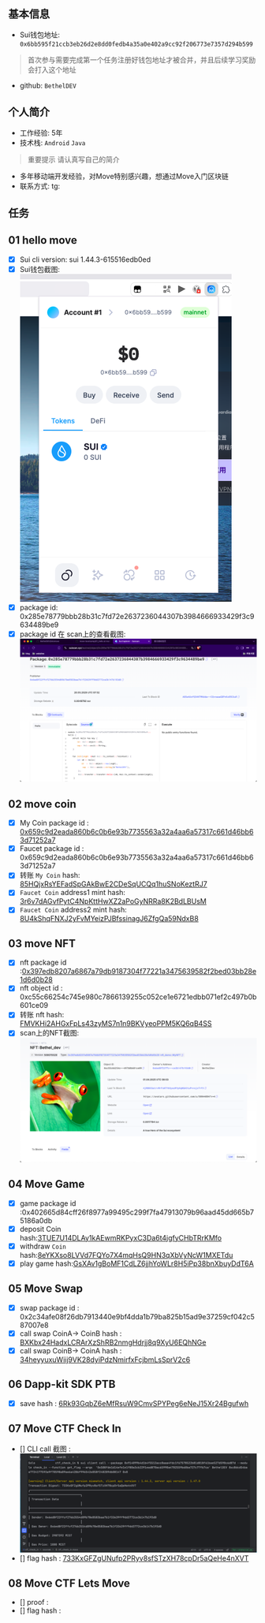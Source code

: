 ## 基本信息
- Sui钱包地址: `0x6bb595f21ccb3eb26d2e8dd0fedb4a35a0e402a9cc92f206773e7357d294b599`
> 首次参与需要完成第一个任务注册好钱包地址才被合并，并且后续学习奖励会打入这个地址
- github: `BethelDEV`

## 个人简介
- 工作经验: 5年
- 技术栈: `Android` `Java`
> 重要提示 请认真写自己的简介
- 多年移动端开发经验，对Move特别感兴趣，想通过Move入门区块链
- 联系方式: tg: ` ` 

## 任务

##   01 hello move  
- [x] Sui cli version: sui 1.44.3-615516edb0ed
- [x] Sui钱包截图: ![Sui钱包截图](./images/wallet01.png)
- [x] package id: 0x285e78779bbb28b31c7fd72e2637236044307b3984666933429f3c9634489be9
- [x] package id 在 scan上的查看截图:![Scan截图](./images/package01.png)

##   02 move coin
- [x] My Coin package id : [0x659c9d2eada860b6c0b6e93b7735563a32a4aa6a57317c661d46bb63d71252a7](https://suiscan.xyz/mainnet/object/0x659c9d2eada860b6c0b6e93b7735563a32a4aa6a57317c661d46bb63d71252a7/)
- [x] Faucet package id : 0x659c9d2eada860b6c0b6e93b7735563a32a4aa6a57317c661d46bb63d71252a7
- [x] 转账 `My Coin` hash: [85HQjxRsYEFadSpGAkBwE2CDeSqUCQq1huSNoKeztRJ7](https://suiscan.xyz/mainnet/tx/85HQjxRsYEFadSpGAkBwE2CDeSqUCQq1huSNoKeztRJ7)
- [x] `Faucet Coin` address1 mint hash: [3r6v7dAGvfPytC4NpKttHwXZ2aPoGyNRRa8K2BdLBUsM](https://suiscan.xyz/mainnet/tx/3r6v7dAGvfPytC4NpKttHwXZ2aPoGyNRRa8K2BdLBUsM)
- [x] `Faucet Coin` address2 mint hash: [8U4kShqFNXJ2yFvMYeizPJBfssinagJ6ZfgQa59NdxB8](https://suiscan.xyz/mainnet/tx/8U4kShqFNXJ2yFvMYeizPJBfssinagJ6ZfgQa59NdxB8)

##   03 move NFT
- [x] nft package id :[0x397edb8207a6867a79db9187304f77221a3475639582f2bed03bb28e1d6d0b28](https://suiscan.xyz/mainnet/object/0x397edb8207a6867a79db9187304f77221a3475639582f2bed03bb28e1d6d0b28)
- [x] nft object id : 0xc55c66254c745e980c7866139255c052ce1e6721edbb071ef2c497b0b601ce09
- [x] 转账 nft  hash: [FMVKHi2AHGxFpLs43zyMS7n1n9BKVyeoPPM5KQ6qB4SS](https://suiscan.xyz/mainnet/tx/FMVKHi2AHGxFpLs43zyMS7n1n9BKVyeoPPM5KQ6qB4SS)
- [x] scan上的NFT截图:![Scan截图](./images/bethel-nft.png)

##   04 Move Game
- [x] game package id :0x402665d84cff26f8977a99495c299f7fa47913079b96aad45dd665b75186a0db
- [x] deposit Coin hash:[3TUE7U14DLAy1kAEwmRKPyxC3Da6t4jgfyCHbTRrKMfo](https://suiscan.xyz/mainnet/tx/3TUE7U14DLAy1kAEwmRKPyxC3Da6t4jgfyCHbTRrKMfo)
- [x] withdraw `Coin` hash:[8eYKXso8LVVd7FQYo7X4mqHsQ9HN3qXbVyNcW1MXETdu](https://suiscan.xyz/mainnet/tx/8eYKXso8LVVd7FQYo7X4mqHsQ9HN3qXbVyNcW1MXETdu)
- [x] play game hash:[GsXAv1gBoMF1CdLZ6jjhYoWLr8H5iPp38bnXbuyDdT6A](https://suiscan.xyz/mainnet/tx/GsXAv1gBoMF1CdLZ6jjhYoWLr8H5iPp38bnXbuyDdT6A)

##   05 Move Swap
- [x] swap package id : 0x2c34afe08f26db7913440e9bf4dda1b79ba825b15ad9e37259cf042c587007e8
- [x] call swap CoinA-> CoinB  hash : [BXKbx24HadxLCRArXzShRB2nmgHdrjj8q9XyU6EQhNGe](https://suiscan.xyz/mainnet/tx/BXKbx24HadxLCRArXzShRB2nmgHdrjj8q9XyU6EQhNGe)
- [x] call swap CoinB-> CoinA  hash : [34heyyuxuWiij9VK28dyiPdzNmirfxFcjbmLsSprV2c6](https://suiscan.xyz/mainnet/tx/34heyyuxuWiij9VK28dyiPdzNmirfxFcjbmLsSprV2c6)

##   06 Dapp-kit SDK PTB
- [x] save hash : [6Rk93GqbZ6eMfRsuW9CmvSPYPeg6eNeJ15Xr24Bgufwh](https://suivision.xyz/txblock/6Rk93GqbZ6eMfRsuW9CmvSPYPeg6eNeJ15Xr24Bgufwh)

##   07 Move CTF Check In
- [] CLI call 截图 : ![截图](./images/ctf_check_in.png)
- [] flag hash : [733KxGFZgUNufp2PRyv8sfSTzXH78cpDr5aQeHe4nXVT](https://suiscan.xyz/testnet/tx/733KxGFZgUNufp2PRyv8sfSTzXH78cpDr5aQeHe4nXVT)

##   08 Move CTF Lets Move
- [] proof : 
- [] flag hash :

